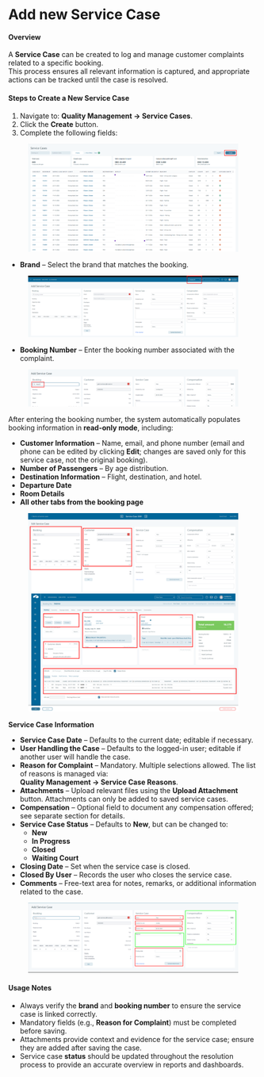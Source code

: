 # Add new Service Case

#### **Overview**

A **Service Case** can be created to log and manage customer complaints related to a specific booking.\
This process ensures all relevant information is captured, and appropriate actions can be tracked until the case is resolved.

#### **Steps to Create a New Service Case**

1. Navigate to: **Quality Management → Service Cases**.
2. Click the **Create** button.
3. Complete the following fields:

<figure><img src="../.gitbook/assets/image (232).png" alt=""><figcaption></figcaption></figure>

* **Brand** – Select the brand that matches the booking.

<figure><img src="../.gitbook/assets/image (233).png" alt=""><figcaption></figcaption></figure>

* **Booking Number** – Enter the booking number associated with the complaint.

<figure><img src="../.gitbook/assets/image (9) (1) (1) (1) (1) (1) (1) (1) (1) (1) (1) (1) (1) (1) (1) (1) (1) (1) (1).png" alt=""><figcaption></figcaption></figure>

After entering the booking number, the system automatically populates booking information in **read-only mode**, including:

* **Customer Information** – Name, email, and phone number (email and phone can be edited by clicking **Edit**; changes are saved only for this service case, not the original booking).
* **Number of Passengers** – By age distribution.
* **Destination Information** – Flight, destination, and hotel.
* **Departure Date**
* **Room Details**
* **All other tabs from the booking page**

<figure><img src="../.gitbook/assets/image (3) (1) (1) (1) (1) (1) (1) (1) (1) (1) (1) (1) (1) (1).png" alt=""><figcaption></figcaption></figure>

**Service Case Information**

* **Service Case Date** – Defaults to the current date; editable if necessary.
* **User Handling the Case** – Defaults to the logged-in user; editable if another user will handle the case.
* **Reason for Complaint** – Mandatory. Multiple selections allowed. The list of reasons is managed via:\
  **Quality Management → Service Case Reasons**.
* **Attachments** – Upload relevant files using the **Upload Attachment** button. Attachments can only be added to saved service cases.
* **Compensation** – Optional field to document any compensation offered; see separate section for details.
* **Service Case Status** – Defaults to **New**, but can be changed to:
  * **New**
  * **In Progress**
  * **Closed**
  * **Waiting Court**
* **Closing Date** – Set when the service case is closed.
* **Closed By User** – Records the user who closes the service case.
* **Comments** – Free-text area for notes, remarks, or additional information related to the case.

<figure><img src="../.gitbook/assets/image (234).png" alt=""><figcaption></figcaption></figure>

#### **Usage Notes**

* Always verify the **brand** and **booking number** to ensure the service case is linked correctly.
* Mandatory fields (e.g., **Reason for Complaint**) must be completed before saving.
* Attachments provide context and evidence for the service case; ensure they are added after saving the case.
* Service case **status** should be updated throughout the resolution process to provide an accurate overview in reports and dashboards.
